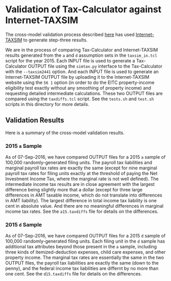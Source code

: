 Validation of Tax-Calculator against Internet-TAXSIM
====================================================

The cross-model validation process described [here](../README.md) has used
[Internet-TAXSIM](http://users.nber.org/~taxsim/taxsim-calc9/index.html)
to generate step-three results.  

We are in the process of comparing Tax-Calculator and Internet-TAXSIM
results generated from the `a` and `d` assumption sets in the
`taxsim_in.tcl` script for the year 2015.  Each INPUT file is used to
generate a Tax-Calculator OUTPUT file using the `simtax.py` interface
to the Tax-Calculator with the `--taxsim2441` option.  And each INPUT
file is used to generate an Internet-TAXSIM OUTPUT file by uploading
it to the Internet-TAXSIM website using the `56 1` option (in order to
do the EITC property-income eligibility test exactly without any
smoothing of property income) and requesting detailed intermediate
calculations.  These two OUTPUT files are compared using the
`taxdiffs.tcl` script.  See the `tests.sh` and `test.sh` scripts in this
directory for more details.

Validation Results
------------------

Here is a summary of the cross-model validation results.

### 2015 `a` Sample ###

As of 07-Sep-2016, we have compared OUTPUT files for a 2015 `a` sample
of 100,000 randomly-generated filing units.  The payroll tax
liabilities and marginal payroll tax rates are exactly the same
(except for nine marginal payroll tax rates for filing units exactly
at the threshold of paying the Net Investment Income Tax, where the
marginal rate is not well defined).  The intermediate income tax
results are in close agreement with the largest difference being
slightly more that a dollar (except for three large differences in AMT
taxable income, which do not translate into differences in AMT
liability).  The largest difference in total income tax liability is
one cent in absolute value.  And there are no meaningful differences
in marginal income tax rates.  See the `a15.taxdiffs` file for details
on the differences.

### 2015 `d` Sample ###

As of 07-Sep-2016, we have compared OUTPUT files for a 2015 `d` sample
of 100,000 randomly-generated filing units.  Each filing unit in the
`d` sample has additional tax attributes beyond those present in the
`a` sample, including three kinds of itemized-deduction expenses,
child care expenses, and other property income.  The marginal tax
rates are essentially the same in the two OUTPUT files, the payroll
tax liabilities are exactly the same (down to the penny), and the
federal income tax liabilities are differnt by no more than one cent.
See the `d15.taxdiffs` file for details on the differences.
